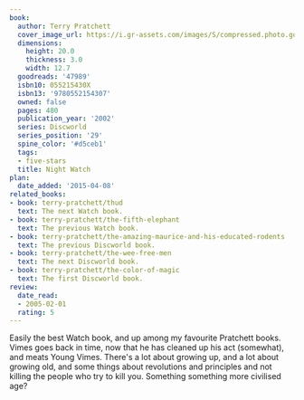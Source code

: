 ```yaml
---
book:
  author: Terry Pratchett
  cover_image_url: https://i.gr-assets.com/images/S/compressed.photo.goodreads.com/books/1320518310l/47989.jpg
  dimensions:
    height: 20.0
    thickness: 3.0
    width: 12.7
  goodreads: '47989'
  isbn10: 055215430X
  isbn13: '9780552154307'
  owned: false
  pages: 480
  publication_year: '2002'
  series: Discworld
  series_position: '29'
  spine_color: '#d5ceb1'
  tags:
  - five-stars
  title: Night Watch
plan:
  date_added: '2015-04-08'
related_books:
- book: terry-pratchett/thud
  text: The next Watch book.
- book: terry-pratchett/the-fifth-elephant
  text: The previous Watch book.
- book: terry-pratchett/the-amazing-maurice-and-his-educated-rodents
  text: The previous Discworld book.
- book: terry-pratchett/the-wee-free-men
  text: The next Discworld book.
- book: terry-pratchett/the-color-of-magic
  text: The first Discworld book.
review:
  date_read:
  - 2005-02-01
  rating: 5
---
```


Easily the best Watch book, and up among my favourite Pratchett books. Vimes goes back in time, now that he has cleaned
up his act (somewhat), and meats Young Vimes. There's a lot about growing up, and a lot about growing old, and some
things about revolutions and principles and not killing the people who try to kill you. Something something more
civilised age?
